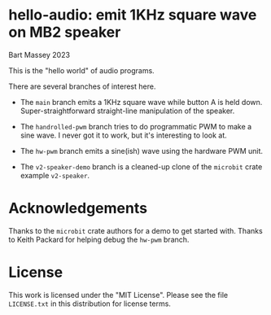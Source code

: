 # hello-audio: emit 1KHz square wave on MB2 speaker
Bart Massey 2023

This is the "hello world" of audio programs.

There are several branches of interest here.

* The `main` branch emits a 1KHz square wave while button A
  is held down. Super-straightforward straight-line
  manipulation of the speaker.

* The `handrolled-pwm` branch tries to do programmatic PWM
  to make a sine wave. I never got it to work, but it's
  interesting to look at.

* The `hw-pwm` branch emits a sine(ish) wave using the
  hardware PWM unit.

* The `v2-speaker-demo` branch is a cleaned-up clone of the
  `microbit` crate example `v2-speaker`.

# Acknowledgements

Thanks to the `microbit` crate authors for a demo to get
started with. Thanks to Keith Packard for helping debug the
`hw-pwm` branch.

# License

This work is licensed under the "MIT License". Please see the file
`LICENSE.txt` in this distribution for license terms.

